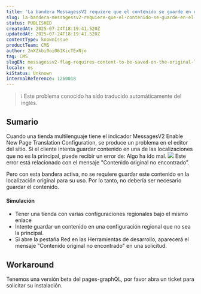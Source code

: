 ```yaml
---
title: 'La bandera MessagessV2 requiere que el contenido se guarde en el idioma original'
slug: la-bandera-messagessv2-requiere-que-el-contenido-se-guarde-en-el-idioma-original
status: PUBLISHED
createdAt: 2025-07-24T18:19:41.520Z
updatedAt: 2025-07-24T18:19:41.520Z
contentType: knownIssue
productTeam: CMS
author: 2mXZkbi0oi061KicTExNjo
tag: CMS
slugEN: messagessv2-flag-requires-content-to-be-saved-on-the-original-language
locale: es
kiStatus: Unknown
internalReference: 1260018
---
```


>ℹ️ Este problema conocido ha sido traducido automáticamente del inglés.

## Sumario



Cuando una tienda multilenguaje tiene el indicador MessagesV2 Enable New Page Translation Configuration, se produce un problema en el editor del sitio. Si el cliente intenta guardar contenido en una de las localizaciones que no es la principal, puede recibir un error de: Algo ha ido mal.
 ![](https://vtexhelp.zendesk.com/attachments/token/QOndCdSMiZtiGHYTBf0sYstQd/?name=image.png)
Este error está relacionado con el mensaje "Contenido original no encontrado".

Pero con esta bandera activa, no se requiere guardar este contenido en la localización original para su uso. Por lo tanto, no debería ser necesario guardar el contenido.


#### Simulación



- Tener una tienda con varias configuraciones regionales bajo el mismo enlace
- Intente guardar un contenido en una configuración regional que no sea la principal.
- Si abre la pestaña Red en las Herramientas de desarrollo, aparecerá el mensaje "Contenido original no encontrado" en una solicitud.

## Workaround


Tenemos una versión beta del pages-graphQL, por favor abra un ticket para solicitar su instalación.



